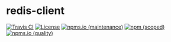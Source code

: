 # redis-client

[![Travis CI](https://img.shields.io/travis/com/kei-g/redis-client?logo=travis&style=plastic)](https://www.travis-ci.com/github/kei-g/redis-client)
[![License](https://img.shields.io/github/license/kei-g/redis-client?style=plastic)](https://opensource.org/licenses/BSD-3-Clause)
[![npms.io (maintenance)](https://img.shields.io/npms-io/maintenance-score/@kei-g/redis-client?style=plastic)](https://npms.io/search?q=%40kei-g%2Fredis-client)
[![npm (scoped)](https://img.shields.io/npm/v/@kei-g/redis-client?logo=npm&style=plastic)](https://npmjs.com/@kei-g/redis-client)
[![npms.io (quality)](https://img.shields.io/npms-io/quality-score/@kei-g/redis-client?style=plastic)](https://npms.io/search?q=%40kei-g%2Fredis-client)
